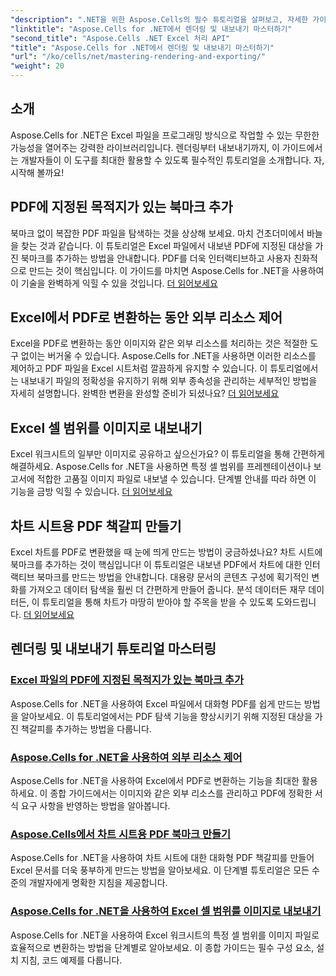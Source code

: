 ```yaml
---
"description": ".NET을 위한 Aspose.Cells의 필수 튜토리얼을 살펴보고, 자세한 가이드를 통해 렌더링, 내보내기, 리소스 관리, 북마크 추가 등에 대해 알아보세요."
"linktitle": "Aspose.Cells for .NET에서 렌더링 및 내보내기 마스터하기"
"second_title": "Aspose.Cells .NET Excel 처리 API"
"title": "Aspose.Cells for .NET에서 렌더링 및 내보내기 마스터하기"
"url": "/ko/cells/net/mastering-rendering-and-exporting/"
"weight": 20
---
```


## 소개

Aspose.Cells for .NET은 Excel 파일을 프로그래밍 방식으로 작업할 수 있는 무한한 가능성을 열어주는 강력한 라이브러리입니다. 렌더링부터 내보내기까지, 이 가이드에서는 개발자들이 이 도구를 최대한 활용할 수 있도록 필수적인 튜토리얼을 소개합니다. 자, 시작해 볼까요!

## PDF에 지정된 목적지가 있는 북마크 추가  
북마크 없이 복잡한 PDF 파일을 탐색하는 것을 상상해 보세요. 마치 건초더미에서 바늘을 찾는 것과 같습니다. 이 튜토리얼은 Excel 파일에서 내보낸 PDF에 지정된 대상을 가진 북마크를 추가하는 방법을 안내합니다. PDF를 더욱 인터랙티브하고 사용자 친화적으로 만드는 것이 핵심입니다. 이 가이드를 마치면 Aspose.Cells for .NET을 사용하여 이 기술을 완벽하게 익힐 수 있을 것입니다. [더 읽어보세요](./add-bookmarks-with-named-destinations/)

## Excel에서 PDF로 변환하는 동안 외부 리소스 제어  
Excel을 PDF로 변환하는 동안 이미지와 같은 외부 리소스를 처리하는 것은 적절한 도구 없이는 버거울 수 있습니다. Aspose.Cells for .NET을 사용하면 이러한 리소스를 제어하고 PDF 파일을 Excel 시트처럼 깔끔하게 유지할 수 있습니다. 이 튜토리얼에서는 내보내기 파일의 정확성을 유지하기 위해 외부 종속성을 관리하는 세부적인 방법을 자세히 설명합니다. 완벽한 변환을 완성할 준비가 되셨나요? [더 읽어보세요](./control-external-resources/)

## Excel 셀 범위를 이미지로 내보내기  
Excel 워크시트의 일부만 이미지로 공유하고 싶으신가요? 이 튜토리얼을 통해 간편하게 해결하세요. Aspose.Cells for .NET을 사용하면 특정 셀 범위를 프레젠테이션이나 보고서에 적합한 고품질 이미지 파일로 내보낼 수 있습니다. 단계별 안내를 따라 하면 이 기능을 금방 익힐 수 있습니다. [더 읽어보세요](./export-excel-cell-ranges-as-images/)

## 차트 시트용 PDF 책갈피 만들기
Excel 차트를 PDF로 변환했을 때 눈에 띄게 만드는 방법이 궁금하셨나요? 차트 시트에 북마크를 추가하는 것이 핵심입니다! 이 튜토리얼은 내보낸 PDF에서 차트에 대한 인터랙티브 북마크를 만드는 방법을 안내합니다. 대용량 문서의 콘텐츠 구성에 획기적인 변화를 가져오고 데이터 탐색을 훨씬 더 간편하게 만들어 줍니다. 분석 데이터든 재무 데이터든, 이 튜토리얼을 통해 차트가 마땅히 받아야 할 주목을 받을 수 있도록 도와드립니다. [더 읽어보세요](./creating-pdf-bookmark-for-chart-sheet/)

## 렌더링 및 내보내기 튜토리얼 마스터링
### [Excel 파일의 PDF에 지정된 목적지가 있는 북마크 추가](./add-bookmarks-with-named-destinations/)
Aspose.Cells for .NET을 사용하여 Excel 파일에서 대화형 PDF를 쉽게 만드는 방법을 알아보세요. 이 튜토리얼에서는 PDF 탐색 기능을 향상시키기 위해 지정된 대상을 가진 책갈피를 추가하는 방법을 다룹니다.
### [Aspose.Cells for .NET을 사용하여 외부 리소스 제어](./control-external-resources/)
Aspose.Cells for .NET을 사용하여 Excel에서 PDF로 변환하는 기능을 최대한 활용하세요. 이 종합 가이드에서는 이미지와 같은 외부 리소스를 관리하고 PDF에 정확한 서식 요구 사항을 반영하는 방법을 알아봅니다.
### [Aspose.Cells에서 차트 시트용 PDF 북마크 만들기](./creating-pdf-bookmark-for-chart-sheet/)
Aspose.Cells for .NET을 사용하여 차트 시트에 대한 대화형 PDF 책갈피를 만들어 Excel 문서를 더욱 풍부하게 만드는 방법을 알아보세요. 이 단계별 튜토리얼은 모든 수준의 개발자에게 명확한 지침을 제공합니다.
### [Aspose.Cells for .NET을 사용하여 Excel 셀 범위를 이미지로 내보내기](./export-excel-cell-ranges-as-images/)
Aspose.Cells for .NET을 사용하여 Excel 워크시트의 특정 셀 범위를 이미지 파일로 효율적으로 변환하는 방법을 단계별로 알아보세요. 이 종합 가이드는 필수 구성 요소, 설치 지침, 코드 예제를 다룹니다.